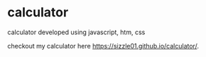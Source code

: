 # calculator

calculator developed using javascript, htm, css

checkout my calculator here  https://sizzle01.github.io/calculator/.
